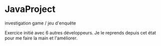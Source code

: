 # JavaProject
investigation game / jeu d'enquête

Exercice initié avec 6 autres développeurs.
Je le reprends depuis cet état pour me faire la main et l'améliorer.
